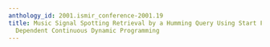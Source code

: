 ```yaml
---
anthology_id: 2001.ismir_conference-2001.19
title: Music Signal Spotting Retrieval by a Humming Query Using Start Frame Feature
  Dependent Continuous Dynamic Programming
---
```

